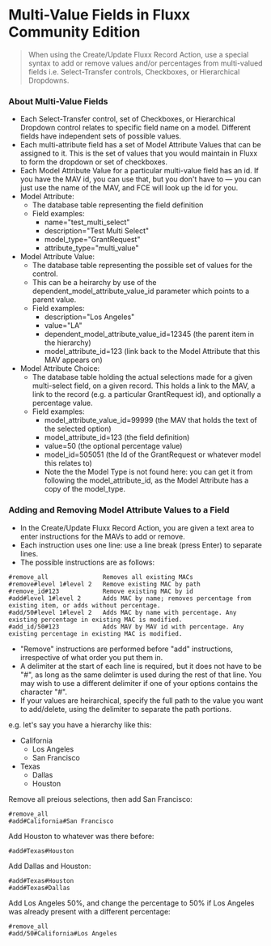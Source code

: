 # Multi-Value Fields in Fluxx Community Edition

> When using the Create/Update Fluxx Record Action, use a special syntax to add or remove values and/or percentages from multi-valued fields i.e. Select-Transfer controls, Checkboxes, or Hierarchical Dropdowns.

### About Multi-Value Fields
* Each Select-Transfer control, set of Checkboxes, or Hierarchical Dropdown control relates to specific field name on a model. Different fields have independent sets of possible values.
* Each multi-attribute field has a set of Model Attribute Values that can be assigned to it. This is the set of values that you would maintain in Fluxx to form the dropdown or set of checkboxes.
* Each Model Attribute Value for a particular multi-value field has an id. If you have the MAV id, you can use that, but you don't have to — you can just use the name of the MAV, and FCE will look up the id for you.
* Model Attribute:
  * The database table representing the field definition
  * Field examples:
    * name="test_multi_select"
    * description="Test Multi Select"
    * model_type="GrantRequest"
    * attribute_type="multi_value"
* Model Attribute Value:
  * The database table representing the possible set of values for the control.
  * This can be a heirarchy by use of the dependent_model_attribute_value_id parameter which points to a parent value.
  * Field examples:
    * description="Los Angeles"
    * value="LA"
    * dependent_model_attribute_value_id=12345 (the parent item in the hierarchy)
    * model_attribute_id=123 (link back to the Model Attribute that this MAV appears on)
* Model Attribute Choice:
  * The database table holding the actual selections made for a given multi-select field, on a given record. This holds a link to the MAV, a link to the record (e.g. a particular GrantRequest id), and optionally a percentage value.
  * Field examples:
    * model_attribute_value_id=99999 (the MAV that holds the text of the selected option)
    * model_attribute_id=123 (the field definition)
    * value=50 (the optional percentage value)
    * model_id=505051 (the Id of the GrantRequest or whatever model this relates to)
    * Note the the Model Type is not found here: you can get it from following the model_attribute_id, as the Model Attribute has a copy of the model_type.

### Adding and Removing Model Attribute Values to a Field

* In the Create/Update Fluxx Record Action, you are given a text area to enter instructions for the MAVs to add or remove.
* Each instruction uses one line: use a line break (press Enter) to separate lines.
* The possible instructions are as follows:

```
#remove_all               Removes all existing MACs 
#remove#level 1#level 2   Remove existing MAC by path
#remove_id#123            Remove existing MAC by id
#add#level 1#level 2      Adds MAC by name; removes percentage from existing item, or adds without percentage.
#add/50#level 1#level 2   Adds MAC by name with percentage. Any existing percentage in existing MAC is modified.
#add_id/50#123            Adds MAV by MAV id with percentage. Any existing percentage in existing MAC is modified.
```

* "Remove" instructions are performed before "add" instructions, irrespective of what order you put them in.
* A delimiter at the start of each line is required, but it does not have to be "#", as long as the same delimter is used during the rest of that line. You may wish to use a different delimiter if one of your options contains the character "#".
* If your values are heirarchical, specify the full path to the value you want to add/delete, using the delimiter to separate the path portions.

e.g. let's say you have a hierarchy like this:

* California
  * Los Angeles
  * San Francisco
* Texas
  * Dallas
  * Houston


Remove all preious selections, then add San Francisco:

```
#remove_all
#add#California#San Francisco
```

Add Houston to whatever was there before:

```
#add#Texas#Houston
```

Add Dallas and Houston:

```
#add#Texas#Houston
#add#Texas#Dallas
```

Add Los Angeles 50%, and change the percentage to 50% if Los Angeles was already present with a different percentage:

```
#remove_all
#add/50#California#Los Angeles
```